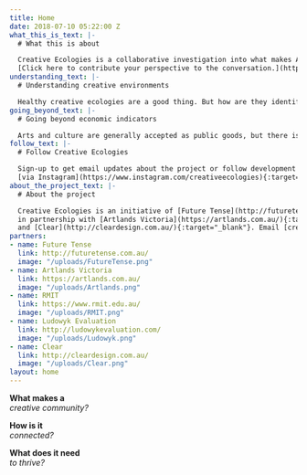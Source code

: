 ```yaml
---
title: Home
date: 2018-07-10 05:22:00 Z
what_this_is_text: |-
  # What this is about

  Creative Ecologies is a collaborative investigation into what makes Australia’s creative landscapes tick. The aim is to understand what it takes to build thriving creative communities and then develop tools to foster their growth. The first step is a survey of cultural practitioners and policymakers from across Australia. The findings will be presented and discussed at Artlands Victoria in October.
  [Click here to contribute your perspective to the conversation.](https://www.research.net/r/PWMLYXB)
understanding_text: |-
  # Understanding creative environments

  Healthy creative ecologies are a good thing. But how are they identified? What do they look like? What are their constituent parts? How are they connected and what drives their activity? What environments promote them? By exploring these questions we can better understand what is needed to build successful and sustainable creative ecologies that provide value to the community.
going_beyond_text: |-
  # Going beyond economic indicators

  Arts and culture are generally accepted as public goods, but there is no consensus on how they should be valued. Most of the indicators used to measure creative exertion are economic – numbers of jobs created, tickets sold or contributions to GDP. This captures the monetary value, but what about the other benefits, like health and wellbeing, community resilience and happiness? Is creative activity merely a means to achieve these goals or an end in itself? What are the unintended consequences of valuing creative activity in monetary terms alone? Creative Ecologies seeks to expand the ways we value creative exertion in our society.
follow_text: |-
  # Follow Creative Ecologies

  Sign-up to get email updates about the project or follow development
  [via Instagram](https://www.instagram.com/creativeecologies){:target="_blank"}.
about_the_project_text: |-
  # About the project

  Creative Ecologies is an initiative of [Future Tense](http://futuretense.com.au/){:target="_blank"}, delivered
  in partnership with [Artlands Victoria](https://artlands.com.au/){:target="_blank"}, [RMIT University](https://www.rmit.edu.au/){:target="_blank"}, [Ludowyk Evaluation](http://ludowykevaluation.com/){:target="_blank"}
  and [Clear](http://cleardesign.com.au/){:target="_blank"}. Email [creative-ecologies@futuretense.com.au](mailto:creative-ecologies@futuretense.com.au) to contact the project.
partners:
- name: Future Tense
  link: http://futuretense.com.au/
  image: "/uploads/FutureTense.png"
- name: Artlands Victoria
  link: https://artlands.com.au/
  image: "/uploads/Artlands.png"
- name: RMIT
  link: https://www.rmit.edu.au/
  image: "/uploads/RMIT.png"
- name: Ludowyk Evaluation
  link: http://ludowykevaluation.com/
  image: "/uploads/Ludowyk.png"
- name: Clear
  link: http://cleardesign.com.au/
  image: "/uploads/Clear.png"
layout: home
---
```


**What makes a**  
*creative community?*

**How is it**  
*connected?*

**What does it need**  
*to thrive?*
